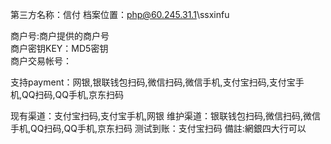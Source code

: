 第三方名称：信付
档案位置：php@60.245.31.1\ssxinfu
 
商户号:商户提供的商户号  
商户密钥KEY：MD5密钥  
商户交易帐号：
 
支持payment：网银,银联钱包扫码,微信扫码,微信手机,支付宝扫码,支付宝手机,QQ扫码,QQ手机,京东扫码
 
现有渠道：支付宝扫码,支付宝手机,网银
维护渠道：银联钱包扫码,微信扫码,微信手机,QQ扫码,QQ手机,京东扫码
测试到账：支付宝扫码
備註:網銀四大行可以